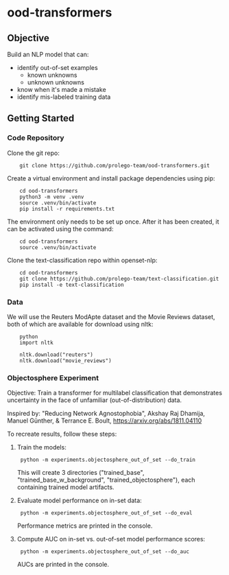 # ood-transformers

## Objective

Build an NLP model that can:

- identify out-of-set examples
    - known unknowns
    - unknown unknowns
- know when it's made a mistake
- identify mis-labeled training data

## Getting Started

### Code Repository

Clone the git repo:

        git clone https://github.com/prolego-team/ood-transformers.git

Create a virtual environment and install package dependencies using pip:

        cd ood-transformers
        python3 -m venv .venv
        source .venv/bin/activate
        pip install -r requirements.txt

The environment only needs to be set up once. After it has been created, it can be activated using the command:

        cd ood-transformers
        source .venv/bin/activate

Clone the text-classification repo within openset-nlp:

        cd ood-transformers
        git clone https://github.com/prolego-team/text-classification.git
        pip install -e text-classification

### Data

We will use the Reuters ModApte dataset and the Movie Reviews dataset, both of which are available for download using nltk:

        python
        import nltk

        nltk.download("reuters")
        nltk.download("movie_reviews")

### Objectosphere Experiment

Objective: Train a transformer for multilabel classification that demonstrates uncertainty in the face of unfamiliar (out-of-distribution) data.

Inspired by: "Reducing Network Agnostophobia", Akshay Raj Dhamija, Manuel Günther, & Terrance E. Boult,
https://arxiv.org/abs/1811.04110

To recreate results, follow these steps:

1. Train the models:

        python -m experiments.objectosphere_out_of_set --do_train

    This will create 3 directories ("trained_base", "trained_base_w_background", "trained_objectosphere"), each containing trained model artifacts.

2. Evaluate model performance on in-set data:

        python -m experiments.objectosphere_out_of_set --do_eval

    Performance metrics are printed in the console.

3. Compute AUC on in-set vs. out-of-set model performance scores:

        python -m experiments.objectosphere_out_of_set --do_auc

    AUCs are printed in the console.
